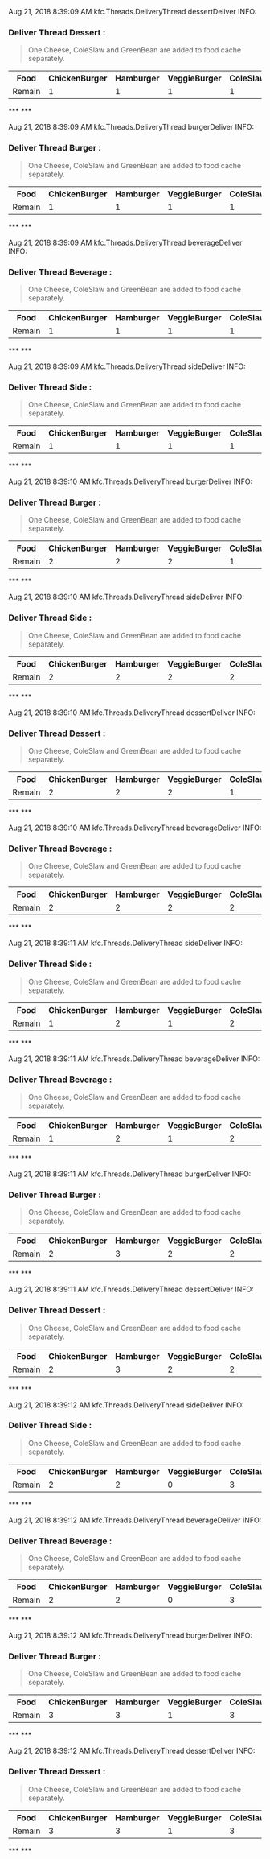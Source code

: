 Aug 21, 2018 8:39:09 AM kfc.Threads.DeliveryThread dessertDeliver
INFO: 
### Deliver Thread Dessert :
> One Cheese, ColeSlaw and GreenBean are added to food cache separately.

<table>
<tr><th>Food<th>ChickenBurger<th>Hamburger<th>VeggieBurger<th>ColeSlaw<th>GreenBean<th>Coke<th>Milk<th>Sprite<th>Biscuit<th>Cake<th>Cookies<th>Dessert<tr>

<tr><td>Remain<td>1<td>1<td>1<td>1<td>1<td>1<td>1<td>1<td>1<td>1<td>1<td>1</table>
***
***


Aug 21, 2018 8:39:09 AM kfc.Threads.DeliveryThread burgerDeliver
INFO: 
### Deliver Thread Burger :
> One Cheese, ColeSlaw and GreenBean are added to food cache separately.

<table>
<tr><th>Food<th>ChickenBurger<th>Hamburger<th>VeggieBurger<th>ColeSlaw<th>GreenBean<th>Coke<th>Milk<th>Sprite<th>Biscuit<th>Cake<th>Cookies<th>Dessert<tr>

<tr><td>Remain<td>1<td>1<td>1<td>1<td>1<td>1<td>1<td>1<td>1<td>0<td>0<td>0</table>
***
***


Aug 21, 2018 8:39:09 AM kfc.Threads.DeliveryThread beverageDeliver
INFO: 
### Deliver Thread Beverage :
> One Cheese, ColeSlaw and GreenBean are added to food cache separately.

<table>
<tr><th>Food<th>ChickenBurger<th>Hamburger<th>VeggieBurger<th>ColeSlaw<th>GreenBean<th>Coke<th>Milk<th>Sprite<th>Biscuit<th>Cake<th>Cookies<th>Dessert<tr>

<tr><td>Remain<td>1<td>1<td>1<td>1<td>1<td>1<td>1<td>1<td>1<td>0<td>0<td>0</table>
***
***


Aug 21, 2018 8:39:09 AM kfc.Threads.DeliveryThread sideDeliver
INFO: 
### Deliver Thread Side :
> One Cheese, ColeSlaw and GreenBean are added to food cache separately.

<table>
<tr><th>Food<th>ChickenBurger<th>Hamburger<th>VeggieBurger<th>ColeSlaw<th>GreenBean<th>Coke<th>Milk<th>Sprite<th>Biscuit<th>Cake<th>Cookies<th>Dessert<tr>

<tr><td>Remain<td>1<td>1<td>1<td>1<td>1<td>1<td>0<td>0<td>0<td>0<td>0<td>0</table>
***
***


Aug 21, 2018 8:39:10 AM kfc.Threads.DeliveryThread burgerDeliver
INFO: 
### Deliver Thread Burger :
> One Cheese, ColeSlaw and GreenBean are added to food cache separately.

<table>
<tr><th>Food<th>ChickenBurger<th>Hamburger<th>VeggieBurger<th>ColeSlaw<th>GreenBean<th>Coke<th>Milk<th>Sprite<th>Biscuit<th>Cake<th>Cookies<th>Dessert<tr>

<tr><td>Remain<td>2<td>2<td>2<td>1<td>1<td>1<td>1<td>1<td>1<td>1<td>1<td>1</table>
***
***


Aug 21, 2018 8:39:10 AM kfc.Threads.DeliveryThread sideDeliver
INFO: 
### Deliver Thread Side :
> One Cheese, ColeSlaw and GreenBean are added to food cache separately.

<table>
<tr><th>Food<th>ChickenBurger<th>Hamburger<th>VeggieBurger<th>ColeSlaw<th>GreenBean<th>Coke<th>Milk<th>Sprite<th>Biscuit<th>Cake<th>Cookies<th>Dessert<tr>

<tr><td>Remain<td>2<td>2<td>2<td>2<td>2<td>2<td>1<td>1<td>1<td>2<td>2<td>2</table>
***
***


Aug 21, 2018 8:39:10 AM kfc.Threads.DeliveryThread dessertDeliver
INFO: 
### Deliver Thread Dessert :
> One Cheese, ColeSlaw and GreenBean are added to food cache separately.

<table>
<tr><th>Food<th>ChickenBurger<th>Hamburger<th>VeggieBurger<th>ColeSlaw<th>GreenBean<th>Coke<th>Milk<th>Sprite<th>Biscuit<th>Cake<th>Cookies<th>Dessert<tr>

<tr><td>Remain<td>2<td>2<td>2<td>1<td>1<td>1<td>1<td>1<td>1<td>2<td>2<td>2</table>
***
***


Aug 21, 2018 8:39:10 AM kfc.Threads.DeliveryThread beverageDeliver
INFO: 
### Deliver Thread Beverage :
> One Cheese, ColeSlaw and GreenBean are added to food cache separately.

<table>
<tr><th>Food<th>ChickenBurger<th>Hamburger<th>VeggieBurger<th>ColeSlaw<th>GreenBean<th>Coke<th>Milk<th>Sprite<th>Biscuit<th>Cake<th>Cookies<th>Dessert<tr>

<tr><td>Remain<td>2<td>2<td>2<td>2<td>2<td>2<td>2<td>2<td>2<td>2<td>2<td>2</table>
***
***


Aug 21, 2018 8:39:11 AM kfc.Threads.DeliveryThread sideDeliver
INFO: 
### Deliver Thread Side :
> One Cheese, ColeSlaw and GreenBean are added to food cache separately.

<table>
<tr><th>Food<th>ChickenBurger<th>Hamburger<th>VeggieBurger<th>ColeSlaw<th>GreenBean<th>Coke<th>Milk<th>Sprite<th>Biscuit<th>Cake<th>Cookies<th>Dessert<tr>

<tr><td>Remain<td>1<td>2<td>1<td>2<td>2<td>1<td>1<td>0<td>1<td>2<td>1<td>2</table>
***
***


Aug 21, 2018 8:39:11 AM kfc.Threads.DeliveryThread beverageDeliver
INFO: 
### Deliver Thread Beverage :
> One Cheese, ColeSlaw and GreenBean are added to food cache separately.

<table>
<tr><th>Food<th>ChickenBurger<th>Hamburger<th>VeggieBurger<th>ColeSlaw<th>GreenBean<th>Coke<th>Milk<th>Sprite<th>Biscuit<th>Cake<th>Cookies<th>Dessert<tr>

<tr><td>Remain<td>1<td>2<td>1<td>2<td>2<td>1<td>2<td>1<td>2<td>2<td>1<td>2</table>
***
***


Aug 21, 2018 8:39:11 AM kfc.Threads.DeliveryThread burgerDeliver
INFO: 
### Deliver Thread Burger :
> One Cheese, ColeSlaw and GreenBean are added to food cache separately.

<table>
<tr><th>Food<th>ChickenBurger<th>Hamburger<th>VeggieBurger<th>ColeSlaw<th>GreenBean<th>Coke<th>Milk<th>Sprite<th>Biscuit<th>Cake<th>Cookies<th>Dessert<tr>

<tr><td>Remain<td>2<td>3<td>2<td>2<td>2<td>1<td>2<td>1<td>2<td>2<td>1<td>2</table>
***
***


Aug 21, 2018 8:39:11 AM kfc.Threads.DeliveryThread dessertDeliver
INFO: 
### Deliver Thread Dessert :
> One Cheese, ColeSlaw and GreenBean are added to food cache separately.

<table>
<tr><th>Food<th>ChickenBurger<th>Hamburger<th>VeggieBurger<th>ColeSlaw<th>GreenBean<th>Coke<th>Milk<th>Sprite<th>Biscuit<th>Cake<th>Cookies<th>Dessert<tr>

<tr><td>Remain<td>2<td>3<td>2<td>2<td>2<td>1<td>2<td>1<td>2<td>3<td>2<td>3</table>
***
***


Aug 21, 2018 8:39:12 AM kfc.Threads.DeliveryThread sideDeliver
INFO: 
### Deliver Thread Side :
> One Cheese, ColeSlaw and GreenBean are added to food cache separately.

<table>
<tr><th>Food<th>ChickenBurger<th>Hamburger<th>VeggieBurger<th>ColeSlaw<th>GreenBean<th>Coke<th>Milk<th>Sprite<th>Biscuit<th>Cake<th>Cookies<th>Dessert<tr>

<tr><td>Remain<td>2<td>2<td>0<td>3<td>1<td>1<td>0<td>1<td>1<td>2<td>0<td>2</table>
***
***


Aug 21, 2018 8:39:12 AM kfc.Threads.DeliveryThread beverageDeliver
INFO: 
### Deliver Thread Beverage :
> One Cheese, ColeSlaw and GreenBean are added to food cache separately.

<table>
<tr><th>Food<th>ChickenBurger<th>Hamburger<th>VeggieBurger<th>ColeSlaw<th>GreenBean<th>Coke<th>Milk<th>Sprite<th>Biscuit<th>Cake<th>Cookies<th>Dessert<tr>

<tr><td>Remain<td>2<td>2<td>0<td>3<td>1<td>1<td>1<td>2<td>2<td>2<td>0<td>2</table>
***
***


Aug 21, 2018 8:39:12 AM kfc.Threads.DeliveryThread burgerDeliver
INFO: 
### Deliver Thread Burger :
> One Cheese, ColeSlaw and GreenBean are added to food cache separately.

<table>
<tr><th>Food<th>ChickenBurger<th>Hamburger<th>VeggieBurger<th>ColeSlaw<th>GreenBean<th>Coke<th>Milk<th>Sprite<th>Biscuit<th>Cake<th>Cookies<th>Dessert<tr>

<tr><td>Remain<td>3<td>3<td>1<td>3<td>1<td>1<td>1<td>2<td>2<td>2<td>0<td>2</table>
***
***


Aug 21, 2018 8:39:12 AM kfc.Threads.DeliveryThread dessertDeliver
INFO: 
### Deliver Thread Dessert :
> One Cheese, ColeSlaw and GreenBean are added to food cache separately.

<table>
<tr><th>Food<th>ChickenBurger<th>Hamburger<th>VeggieBurger<th>ColeSlaw<th>GreenBean<th>Coke<th>Milk<th>Sprite<th>Biscuit<th>Cake<th>Cookies<th>Dessert<tr>

<tr><td>Remain<td>3<td>3<td>1<td>3<td>1<td>1<td>1<td>2<td>2<td>3<td>1<td>3</table>
***
***


